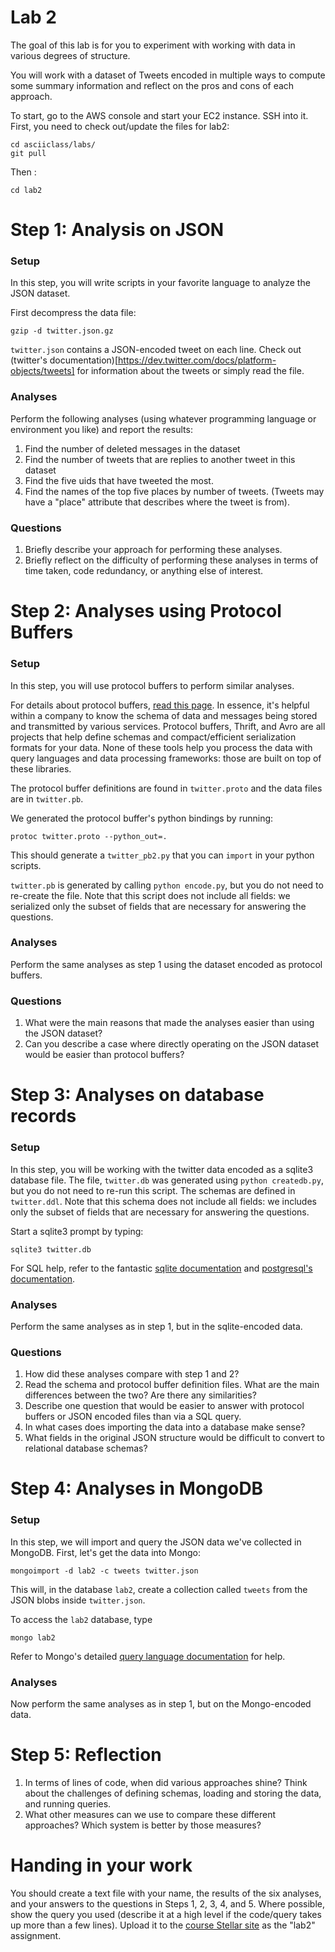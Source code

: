 # Lab 2

The goal of this lab is for you to experiment with working with data
in various degrees of structure.

You will work with a dataset of Tweets encoded in multiple ways to compute
some summary information and reflect on the pros and cons of each
approach.

To start, go to the AWS console and start your EC2 instance.  SSH into it.
First, you need to check out/update the files for lab2:

    cd asciiclass/labs/
    git pull

Then :

    cd lab2

# Step 1: Analysis on JSON

### Setup

In this step, you will write scripts in your favorite language to analyze the JSON dataset.  

First decompress the data file:

    gzip -d twitter.json.gz

`twitter.json` contains a JSON-encoded tweet on each line.  Check out (twitter's documentation)[https://dev.twitter.com/docs/platform-objects/tweets] for information about the tweets or simply read the file.

### Analyses

Perform the following analyses (using whatever programming language or environment you like) and report the results:

1. Find the number of deleted messages in the dataset
1. Find the number of tweets that are replies to another tweet in this dataset
1. Find the five uids that have tweeted the most.
1. Find the names of the top five places by number of tweets.  (Tweets may have a "place" attribute that describes where the tweet is from).

### Questions

1. Briefly describe your approach for performing these analyses.
1. Briefly reflect on the difficulty of performing these analyses in terms of time taken, code redundancy, or anything else of interest.

# Step 2: Analyses using Protocol Buffers

### Setup

In this step, you will use protocol buffers to perform similar analyses.

For details about protocol buffers, [read this
page](https://developers.google.com/protocol-buffers/docs/reference/overview).
In essence, it's helpful within a company to know the schema of data
and messages being stored and transmitted by various services.
Protocol buffers, Thrift, and Avro are all projects that help define
schemas and compact/efficient serialization formats for your data.
None of these tools help you process the data with query languages and
data processing frameworks: those are built on top of these libraries.

The protocol buffer definitions are found in `twitter.proto` and the data files are in `twitter.pb`.  

We generated the protocol buffer's python bindings by running:

    protoc twitter.proto --python_out=.
    
This should generate a `twitter_pb2.py` that you can `import` in your python scripts.

`twitter.pb` is generated by calling `python encode.py`, but you do
not need to re-create the file.  Note that this script does not
include all fields: we serialized only the subset of fields that are
necessary for answering the questions.



### Analyses

Perform the same analyses as step 1 using the dataset encoded as protocol buffers.

### Questions

1. What were the main reasons that made the analyses easier than using
   the JSON dataset?
2. Can you describe a case where directly operating on the JSON dataset would be easier than protocol buffers?

# Step 3: Analyses on database records

### Setup

In this step, you will be working with the twitter data encoded as a
sqlite3 database file.  The file, `twitter.db` was generated using
`python createdb.py`, but you do not need to re-run this script.  The
schemas are defined in `twitter.ddl`. Note that this schema does not
include all fields: we includes only the subset of fields that are
necessary for answering the questions.

Start a sqlite3 prompt by typing:

    sqlite3 twitter.db

For SQL help, refer to the fantastic [sqlite documentation](http://www.sqlite.org/docs.html)
and [postgresql's documentation](http://www.postgresql.org/docs/).

### Analyses

Perform the same analyses as in step 1, but in the sqlite-encoded data.

### Questions

1. How did these analyses compare with step 1 and 2?
2. Read the schema and protocol buffer definition files.  What are the main
   differences between the two?  Are there any similarities?
3. Describe one question that would be easier to answer with protocol buffers or JSON encoded files than via a SQL query.
4. In what cases does importing the data into a database make sense?
5. What fields in the original JSON structure would be difficult to
   convert to relational database schemas?

# Step 4: Analyses in MongoDB

### Setup

In this step, we will import and query the JSON data we've collected
in MongoDB.  First, let's get the data into Mongo:

    mongoimport -d lab2 -c tweets twitter.json

This will, in the database `lab2`, create a collection called `tweets`
from the JSON blobs inside `twitter.json`.

To access the `lab2` database, type

    mongo lab2

Refer to Mongo's detailed [query language documentation](http://docs.mongodb.org/manual/reference/method/db.collection.find/#db.collection.find) for help.

### Analyses

Now perform the same analyses as in step 1, but on the Mongo-encoded data.

# Step 5: Reflection

1. In terms of lines of code, when did various approaches shine?  Think about the challenges of defining schemas, loading and storing the data, and running queries.
2. What other measures can we use to compare these different approaches?  Which system is better by those measures?

# Handing in your work

You should create a text file with your name, the results of the six
analyses, and your answers to the questions in Steps 1, 2, 3, 4, and
5.  Where possible, show the query you used (describe it at a high
level if the code/query takes up more than a few lines).  Upload it to
the [course Stellar
site](http://stellar.mit.edu/S/course/6/fa13/6.885/) as the "lab2"
assignment.
